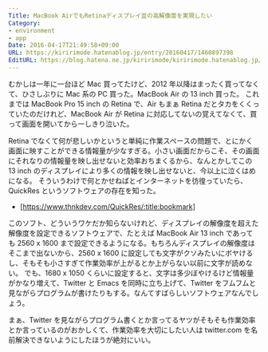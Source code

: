 ```yaml
---
Title: MacBook AirでもRetinaディスプレイ並の高解像度を実現したい
Category:
- environment
- app
Date: 2016-04-17T21:49:58+09:00
URL: https://kiririmode.hatenablog.jp/entry/20160417/1460897398
EditURL: https://blog.hatena.ne.jp/kiririmode/kiririmode.hatenablog.jp/atom/entry/10328537792371528747
---
```


むかしは一年に一台ほど Mac 買ってたけど、2012 年以降はまったく買ってなくて、ひさしぶりに Mac 系の PC 買った。MacBook Air の 13 inch 買った。
これまでは MacBook Pro 15 inch の Retina で、Air もまぁ Retina だとタカをくくっていたのだけれど、MacBook Air が Retina に対応してないの覚えてなくて、買って画面を開いてから一しきり泣いた。

Retina でなくて何が悲しいかというと単純に作業スペースの問題で、とにかく画面に映すことができる情報量が少なすぎる。小さい画面だからこそ、その画面にそれなりの情報量を映し出せないと効率おちまくるから、なんとかしてこの 13 inch のディスプレイにより多くの情報を映し出せないと、今以上に泣くはめになる。
そういうわけで何とかせねばとインターネットを彷徨っていたら、QuickRes というソフトウェアの存在を知った。

- [https://www.thnkdev.com/QuickRes/:title:bookmark]

このソフト、どういうワケだか知らないけれど、ディスプレイの解像度を超えた解像度を設定できるソフトウェアで、たとえば MacBook Air 13 inch であっても 2560 x 1600 まで設定できるようになる。もちろんディスプレイの解像度はそこまで出ないから、2560 x 1600 に設定しても文字がクソみたいにボヤけるし、そもそも小さすぎて作業効率が上がるとか上がらない以前に文字が読めない。
でも、1680 x 1050 くらいに設定すると、文字は多少ぼやけるけど情報量がかなり増えて、Twitter と Emacs を同時に立ち上げて、Twitter をフムフムと見ながらプログラムが書けたりもする。なんてすばらしいソフトウェアなんでしょう。

まぁ、Twitter を見ながらプログラム書くとか言ってるヤツがそもそも作業効率とか言っているのがおかしくて、作業効率を大切にしたい人は twitter.com を名前解決できないようにしたほうが絶対にいい。
